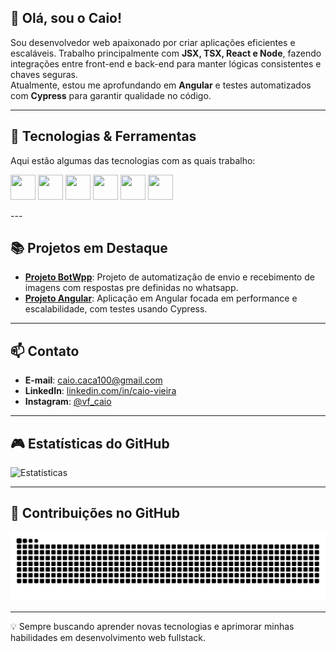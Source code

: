 ## 👋 Olá, sou o Caio!

Sou desenvolvedor web apaixonado por criar aplicações eficientes e escaláveis. Trabalho principalmente com **JSX, TSX, React e Node**, fazendo integrações entre front-end e back-end para manter lógicas consistentes e chaves seguras.  
Atualmente, estou me aprofundando em **Angular** e testes automatizados com **Cypress** para garantir qualidade no código.

---

## 🔧 Tecnologias & Ferramentas

Aqui estão algumas das tecnologias com as quais trabalho:

<p>
  <img src="https://cdn.jsdelivr.net/gh/devicons/devicon/icons/javascript/javascript-original.svg" width="40" height="40" />
  <img src="https://cdn.jsdelivr.net/gh/devicons/devicon/icons/typescript/typescript-original.svg" width="40" height="40" />
  <img src="https://cdn.jsdelivr.net/gh/devicons/devicon/icons/react/react-original.svg" width="40" height="40" />
  <img src="https://cdn.jsdelivr.net/gh/devicons/devicon/icons/nodejs/nodejs-original.svg" width="40" height="40" />
  <img src="https://cdn.jsdelivr.net/gh/devicons/devicon/icons/angularjs/angularjs-original.svg" width="40" height="40" />
  <img src="https://cdn.cypress.io/img/cypress-logo.svg" width="40" height="40" />
</p>
---

## 📚 Projetos em Destaque

- **[Projeto BotWpp]([https://github.com/Caio12131](https://github.com/Caio12131/ChatBotInteligente))**: Projeto de automatização de envio e recebimento de imagens com respostas pre definidas no whatsapp.
- **[Projeto Angular]([https://github.com/Caio12131](https://github.com/Caio12131/ProjetoAdminAuth))**: Aplicação em Angular focada em performance e escalabilidade, com testes usando Cypress.

---

## 📫 Contato

- **E-mail**: caio.caca100@gmail.com  
- **LinkedIn**: [linkedin.com/in/caio-vieira](https://www.linkedin.com/in/caio-vieira-a0a019285/)  
- **Instagram**: [@vf_caio](https://www.instagram.com/vf_caio/)

---

## 🎮 Estatísticas do GitHub

![Estatísticas](https://github-readme-stats.vercel.app/api?username=Caio12131&show_icons=true&theme=radical)

---

## 🐍 Contribuições no GitHub

![Snake animation](https://github.com/Caio12131/Caio12131/blob/output/github-contribution-grid-snake.svg)

---

💡 Sempre buscando aprender novas tecnologias e aprimorar minhas habilidades em desenvolvimento web fullstack.
